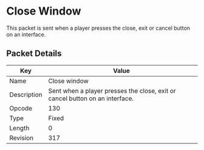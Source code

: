 # Close Window
This packet is sent when a player presses the close, exit or cancel button on an interface.

## Packet Details
| Key | Value |
|--|--|
| Name | Close window |
| Description | Sent when a player presses the close, exit or cancel button on an interface. |
| Opcode | 130 |
| Type | Fixed |
| Length | 0 |
| Revision | 317 |
